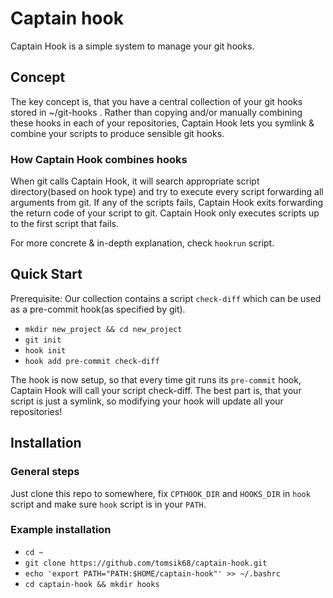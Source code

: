 # Captain hook

Captain Hook is a simple system to manage your git hooks.

## Concept

The key concept is, that you have a central collection of your git hooks stored in ~/git-hooks . 
Rather than copying and/or manually combining these hooks in each of your repositories,
Captain Hook lets you symlink & combine your scripts to produce sensible git hooks.

### How Captain Hook combines hooks

When git calls Captain Hook, it will search appropriate script directory(based on hook type) and try to execute every script forwarding all arguments from git. If any of the scripts fails, Captain Hook exits forwarding the return code of your script to git. Captain Hook only executes scripts up to the first script that fails.

For more concrete & in-depth explanation, check `hookrun` script.

## Quick Start

Prerequisite: Our collection contains a script `check-diff` which can be used as a pre-commit hook(as specified by git).

+ `mkdir new_project && cd new_project`
+ `git init`
+ `hook init`
+ `hook add pre-commit check-diff`

The hook is now setup, so that every time git runs its `pre-commit` hook, Captain Hook will call your script check-diff. The best part is, that your script is just a symlink, so modifying your hook will update all your repositories!

## Installation

### General steps

Just clone this repo to somewhere, fix `CPTHOOK_DIR` and `HOOKS_DIR` in `hook` script and make sure `hook` script is in your `PATH`.

### Example installation

+ `cd ~`
+ `git clone https://github.com/tomsik68/captain-hook.git`
+ `echo 'export PATH="PATH:$HOME/captain-hook"' >> ~/.bashrc`
+ `cd captain-hook && mkdir hooks`
